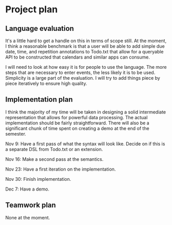 # Project plan

## Language evaluation

It's a little hard to get a handle on this
in terms of scope still. At the moment, I 
think a reasonable benchmark is that 
a user will be able to add simple due date, 
time, and repetition
annotations to Todo.txt that allow for a
queryable API to be constructed that 
calendars and similar apps can consume.

I will need to look at how easy it is for 
people to use the language. The more steps that
are necessary to enter events, the less likely
it is to be used. Simplicity is a large part
of the evaluation. I will try to add things 
piece by piece iteratively to ensure high
quality.

## Implementation plan

I think the majority of my time will be taken in
designing a solid intermediate representation
that allows for powerful data processing.
The actual implementation should be fairly straightforward.
There will also be a significant chunk of time spent on 
creating a demo at the end of the semester.

Nov 9:	Have a first pass of what the syntax will look like. Decide on if this is a separate DSL from Todo.txt
or an extension. 

Nov 16:	Make a second pass at the semantics.

Nov 23: Have a first iteration on the implementation.

Nov 30: Finish implementation.

Dec 7:	Have a demo.

## Teamwork plan 

None at the moment.